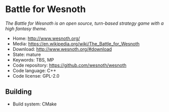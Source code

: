 # Battle for Wesnoth

_The Battle for Wesnoth is an open source, turn-based strategy game with a high fantasy theme._

- Home: http://www.wesnoth.org/
- Media: https://en.wikipedia.org/wiki/The_Battle_for_Wesnoth
- Download: http://www.wesnoth.org/#download
- State: mature
- Keywords: TBS, MP
- Code repository: https://github.com/wesnoth/wesnoth
- Code language: C++
- Code license: GPL-2.0

## Building

- Build system: CMake

